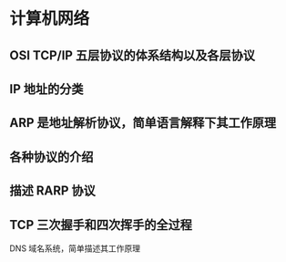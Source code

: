 # 计算机网络

## OSI TCP/IP 五层协议的体系结构以及各层协议

## IP 地址的分类

## ARP 是地址解析协议，简单语言解释下其工作原理

## 各种协议的介绍

## 描述 RARP 协议

## TCP 三次握手和四次挥手的全过程

DNS 域名系统，简单描述其工作原理

